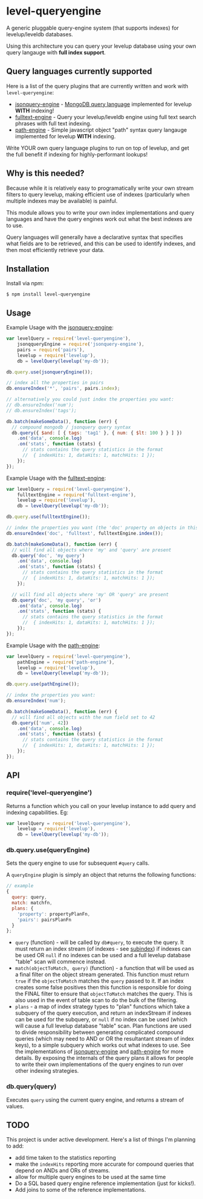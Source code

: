 # level-queryengine

A generic pluggable query-engine system (that supports indexes) for levelup/leveldb databases.

Using this architecture you can query your levelup database using your own query langauge with **full index support**.

## Query languages currently supported

Here is a list of the query plugins that are currently written and work with
`level-queryengine`:

* [jsonquery-engine](https://github.com/eugeneware/jsonquery-engine) -
  [MongoDB query language](http://docs.mongodb.org/manual/reference/operator/)
  implemented for levelup **WITH** indexing!
* [fulltext-engine](https://github.com/eugeneware/fulltext-engine) - Query your
  levelup/leveldb engine using full text search phrases with full text indexing.
* [path-engine](https://github.com/eugeneware/path-engine) - Simple javascript
  object "path" syntax query langauge implemented for levelup **WITH** indexing.

Write YOUR own query language plugins to run on top of levelup, and get the full
benefit if indexing for highly-performant lookups!

## Why is this needed?

Because while it is relatively easy to programatically write your own stream
filters to query levelup, making efficient use of indexes (particularly when
multiple indexes may be available) is painful.

This module allows you to write your own index implementations and query
languages and have the query engines work out what the best indexes are to use.

Query languages will generally have a declarative syntax that specifies what
fields are to be retrieved, and this can be used to identify indexes, and then
most efficiently retrieve your data.

## Installation

Install via npm:

```
$ npm install level-queryengine
```

## Usage

Example Usage with the [jsonquery-engine](https://github.com/eugeneware/jsonquery-engine):

``` js
var levelQuery = require('level-queryengine'),
    jsonqqueryEngine = require('jsonquery-engine'),
    pairs = require('pairs'),
    levelup = require('levelup'),
    db = levelQuery(levelup('my-db'));

db.query.use(jsonqueryEngine());

// index all the properties in pairs
db.ensureIndex('*', 'pairs', pairs.index);

// alternatively you could just index the properties you want:
// db.ensureIndex('num');
// db.ensureIndex('tags');

db.batch(makeSomeData(), function (err) {
  // compound mongodb / jsonquery query syntax
  db.query({ $and: [ { tags: 'tag1' }, { num: { $lt: 100 } } ] })
    .on('data', console.log)
    .on('stats', function (stats) {
      // stats contains the query statistics in the format
      //  { indexHits: 1, dataHits: 1, matchHits: 1 });
    });
});
```

Example Usage with the [fulltext-engine](https://github.com/eugeneware/fulltext-engine):

``` js
var levelQuery = require('level-queryengine'),
    fulltextEngine = require('fulltext-engine'),
    levelup = require('levelup'),
    db = levelQuery(levelup('my-db'));

db.query.use(fulltextEngine());

// index the properties you want (the 'doc' property on objects in this case):
db.ensureIndex('doc', 'fulltext', fulltextEngine.index());

db.batch(makeSomeData(), function (err) {
  // will find all objects where 'my' and 'query' are present
  db.query('doc', 'my query')
    .on('data', console.log)
    .on('stats', function (stats) {
      // stats contains the query statistics in the format
      //  { indexHits: 1, dataHits: 1, matchHits: 1 });
    });

  // will find all objects where 'my' OR 'query' are present
  db.query('doc', 'my query', 'or')
    .on('data', console.log)
    .on('stats', function (stats) {
      // stats contains the query statistics in the format
      //  { indexHits: 1, dataHits: 1, matchHits: 1 });
    });
});
```

Example Usage with the [path-engine](https://github.com/eugeneware/path-engine):

``` js
var levelQuery = require('level-queryengine'),
    pathEngine = require('path-engine'),
    levelup = require('levelup'),
    db = levelQuery(levelup('my-db'));

db.query.use(pathEngine());

// index the properties you want:
db.ensureIndex('num');

db.batch(makeSomeData(), function (err) {
  // will find all objects with the num field set to 42
  db.query(['num', 42])
    .on('data', console.log)
    .on('stats', function (stats) {
      // stats contains the query statistics in the format
      //  { indexHits: 1, dataHits: 1, matchHits: 1 });
    });
});
```

## API

### require('level-queryengine')

Returns a function which you call on your levelup instance to add query and
indexing capabilities. Eg:

``` js
var levelQuery = require('level-queryengine'),
    levelup = require('levelup'),
    db = levelQuery(levelup('my-db'));
```

### db.query.use(queryEngine)

Sets the query engine to use for subsequent `#query` calls.

A `queryEngine` plugin is simply an object that returns the following functions:

``` js
// example
{
  query: query,
  match: matchfn,
  plans: {
    'property': propertyPlanFn,
    'pairs': pairsPlanFn
  }
};
```

* `query` (function) - will be called by `db#query`, to execute the query. It
  must return an index stream (of indexes - see [subindex](https://github.com/eugeneware/subindex))
  if indexes can be used OR `null` if no indexes can be used and a full levelup
  database "table" scan will commence instead.
* `match(objectToMatch, query)` (function) - a function that will be used
  as a final filter on the object stream generated. This function must return
  `true` if the `objectToMatch` matches the `query` passed to it.
  If an index creates some false positives then this function is responsible
  for doing the FINAL filter to ensure that `objectToMatch` matches the query.
  This is also used in the event of table scan to do the bulk of the filtering.
* `plans` - a map of index strategy types to "plan" functions which take a
  subquery of the query execution, and return an indexStream if indexes can be
  used for the subquery, or `null` if no index can be used (which will cause a
  full levelup database "table" scan. Plan functions are used to divide
  responsibility between generating complicated compound queries (which may need
  to AND or OR the resultantant stream of index keys), to a simple subquery
  which works out what indexes to use. See the implementations of
  [jsonquery-engine](https://github.com/eugeneware/jsonquery-engine) and
  [path-engine](https://github.com/eugeneware/path-engine) for more details. By
  exposing the internals of the query plans it allows for people to write their
  own implementations of the query engines to run over other indexing strategies.

### db.query(query)

Executes `query` using the current query engine, and returns a stream of values.

## TODO

This project is under active development. Here's a list of things I'm planning to add:

* add time taken to the statistics reporting
* make the `indexHits` reporting more accurate for compound queries that depend on ANDs and ORs of streams.
* allow for multiple query engines to be used at the same time
* Do a SQL based query engine reference implementation (just for kicks!).
* Add joins to some of the reference implementations.
